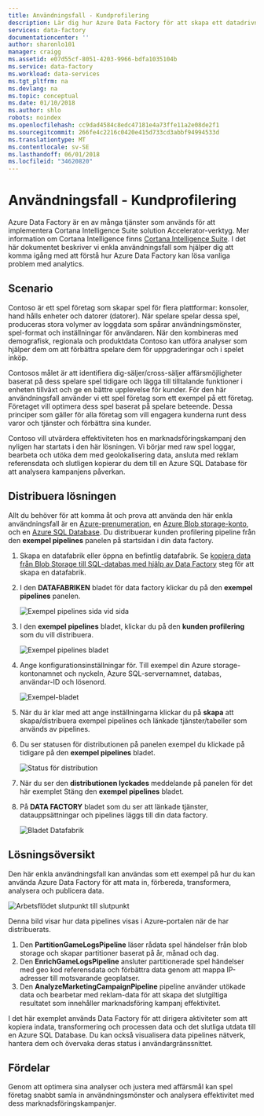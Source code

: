```yaml
---
title: Användningsfall - Kundprofilering
description: Lär dig hur Azure Data Factory för att skapa ett datadrivna arbetsflöde (pipeline) som profilen spel kunder.
services: data-factory
documentationcenter: ''
author: sharonlo101
manager: craigg
ms.assetid: e07d55cf-8051-4203-9966-bdfa1035104b
ms.service: data-factory
ms.workload: data-services
ms.tgt_pltfrm: na
ms.devlang: na
ms.topic: conceptual
ms.date: 01/10/2018
ms.author: shlo
robots: noindex
ms.openlocfilehash: cc9dad4584c8edc47181e4a73ffe11a2e08de2f1
ms.sourcegitcommit: 266fe4c2216c0420e415d733cd3abbf94994533d
ms.translationtype: MT
ms.contentlocale: sv-SE
ms.lasthandoff: 06/01/2018
ms.locfileid: "34620820"
---
```

# <a name="use-case---customer-profiling"></a>Användningsfall - Kundprofilering
Azure Data Factory är en av många tjänster som används för att implementera Cortana Intelligence Suite solution Accelerator-verktyg.  Mer information om Cortana Intelligence finns [Cortana Intelligence Suite](http://www.microsoft.com/cortanaanalytics). I det här dokumentet beskriver vi enkla användningsfall som hjälper dig att komma igång med att förstå hur Azure Data Factory kan lösa vanliga problem med analytics.

## <a name="scenario"></a>Scenario
Contoso är ett spel företag som skapar spel för flera plattformar: konsoler, hand hålls enheter och datorer (datorer). När spelare spelar dessa spel, produceras stora volymer av loggdata som spårar användningsmönster, spel-format och inställningar för användaren.  När den kombineras med demografisk, regionala och produktdata Contoso kan utföra analyser som hjälper dem om att förbättra spelare dem för uppgraderingar och i spelet inköp. 

Contosos målet är att identifiera dig-säljer/cross-säljer affärsmöjligheter baserat på dess spelare spel tidigare och lägga till tilltalande funktioner i enheten tillväxt och ge en bättre upplevelse för kunder. För den här användningsfall använder vi ett spel företag som ett exempel på ett företag. Företaget vill optimera dess spel baserat på spelare beteende. Dessa principer som gäller för alla företag som vill engagera kunderna runt dess varor och tjänster och förbättra sina kunder.

Contoso vill utvärdera effektiviteten hos en marknadsföringskampanj den nyligen har startats i den här lösningen. Vi börjar med raw spel loggar, bearbeta och utöka dem med geolokalisering data, ansluta med reklam referensdata och slutligen kopierar du dem till en Azure SQL Database för att analysera kampanjens påverkan.

## <a name="deploy-solution"></a>Distribuera lösningen
Allt du behöver för att komma åt och prova att använda den här enkla användningsfall är en [Azure-prenumeration](https://azure.microsoft.com/pricing/free-trial/), en [Azure Blob storage-konto](../../storage/common/storage-create-storage-account.md#create-a-storage-account), och en [Azure SQL Database](../../sql-database/sql-database-get-started.md). Du distribuerar kunden profilering pipeline från den **exempel pipelines** panelen på startsidan i din data factory.

1. Skapa en datafabrik eller öppna en befintlig datafabrik. Se [kopiera data från Blob Storage till SQL-databas med hjälp av Data Factory](data-factory-copy-data-from-azure-blob-storage-to-sql-database.md) steg för att skapa en datafabrik.
2. I den **DATAFABRIKEN** bladet för data factory klickar du på den **exempel pipelines** panelen.

    ![Exempel pipelines sida vid sida](./media/data-factory-samples/SamplePipelinesTile.png)
3. I den **exempel pipelines** bladet, klickar du på den **kunden profilering** som du vill distribuera.

    ![Exempel pipelines bladet](./media/data-factory-samples/SampleTile.png)
4. Ange konfigurationsinställningar för. Till exempel din Azure storage-kontonamnet och nyckeln, Azure SQL-servernamnet, databas, användar-ID och lösenord.

    ![Exempel-bladet](./media/data-factory-samples/SampleBlade.png)
5. När du är klar med att ange inställningarna klickar du på **skapa** att skapa/distribuera exempel pipelines och länkade tjänster/tabeller som används av pipelines.
6. Du ser statusen för distributionen på panelen exempel du klickade på tidigare på den **exempel pipelines** bladet.

    ![Status för distribution](./media/data-factory-samples/DeploymentStatus.png)
7. När du ser den **distributionen lyckades** meddelande på panelen för det här exemplet Stäng den **exempel pipelines** bladet.  
8. På **DATA FACTORY** bladet som du ser att länkade tjänster, datauppsättningar och pipelines läggs till din data factory.  

    ![Bladet Datafabrik](./media/data-factory-samples/DataFactoryBladeAfter.png)

## <a name="solution-overview"></a>Lösningsöversikt
Den här enkla användningsfall kan användas som ett exempel på hur du kan använda Azure Data Factory för att mata in, förbereda, transformera, analysera och publicera data.

![Arbetsflödet slutpunkt till slutpunkt](./media/data-factory-customer-profiling-usecase/EndToEndWorkflow.png)

Denna bild visar hur data pipelines visas i Azure-portalen när de har distribuerats.

1. Den **PartitionGameLogsPipeline** läser rådata spel händelser från blob storage och skapar partitioner baserat på år, månad och dag.
2. Den **EnrichGameLogsPipeline** ansluter partitionerade spel händelser med geo kod referensdata och förbättra data genom att mappa IP-adresser till motsvarande geoplatser.
3. Den **AnalyzeMarketingCampaignPipeline** pipeline använder utökade data och bearbetar med reklam-data för att skapa det slutgiltiga resultatet som innehåller marknadsföring kampanj effektivitet.

I det här exemplet används Data Factory för att dirigera aktiviteter som att kopiera indata, transformering och processen data och det slutliga utdata till en Azure SQL Database.  Du kan också visualisera data pipelines nätverk, hantera dem och övervaka deras status i användargränssnittet.

## <a name="benefits"></a>Fördelar
Genom att optimera sina analyser och justera med affärsmål kan spel företag snabbt samla in användningsmönster och analysera effektivitet med dess marknadsföringskampanjer.

